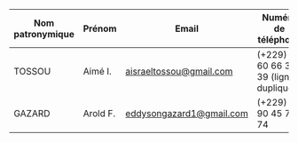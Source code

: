 | Nom patronymique | Prénom | Email | Numéro de téléphone |
|---|---|---|---|
| TOSSOU | Aimé I. | aisraeltossou@gmail.com | (+229) 01 60 66 39 39 (ligne à dupliquée)|
| GAZARD | Arold F. | eddysongazard1@gmail.com | (+229) 01 90 45 72 74 |
